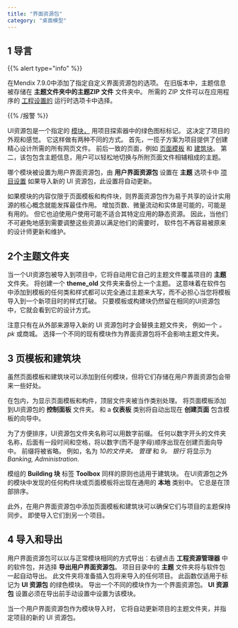 ```yaml
---
title: "界面资源包"
category: "桌面模型"
---
```


## 1 导言

{{% alert type="info" %}}

在Mendix 7.9.0中添加了指定自定义界面资源包的选项。 在旧版本中，主题信息被存储在 **主题文件夹中的主题ZIP 文件** 文件夹中。 所需的 ZIP 文件可以在应用程序的 [工程设置的](project-settings) 运行时选项卡中选择。

{{% /报警 %}}

UI资源包是一个指定的 [模块，](modules) 用项目探索器中的绿色图标标记。 这决定了项目的外观和感觉。 它这样做有两种不同的方式。 首先，一揽子方案为项目提供了创建精心设计所需的所有网页文件。 前后一致的页面，例如 [页面模板](page-templates) 和 [建筑块](building-block)。 第二，该包包含主题信息，用户可以轻松地切换与所附页面文件相辅相成的主题。

哪个模块被设置为用户界面资源包，由 **用户界面资源包** 设置在 **主题** 选项卡中 [项目设置](project-settings) 如果导入新的 UI 资源包，此设置将自动更新。

如果模块的内容仅限于页面模板和构件块，则界面资源包作为易于共享的设计实用源的核心概念就能发挥最佳作用。 增加页数、微量流动和实体是可能的，可能是有用的。 但它也迫使用户使用可能不适合其特定应用的静态资源。 因此，当他们不可避免地感到需要调整这些资源以满足他们的需要时， 软件包不再容易被原来的设计师更新和维护。

## 2个主题文件夹

当一个UI资源包被导入到项目中，它将自动用它自己的主题文件覆盖项目的 **主题** 文件夹。 将创建一个 **theme_old** 文件夹来备份上一个主题。 这意味着在软件包中添加到模板的任何类和样式都可以完全通过主题来大写，而不必担心当您将模板导入到一个新项目时的样式打破。 只要模板或构建块仍然留在相同的UI资源包中，它就会看到它的设计方式。

注意只有在从外部来源导入新的 UI 资源包时才会替换主题文件夹， 例如一个 *。 pk* 或商城。 选择一个不同的现有模块作为界面资源包将不会影响主题文件夹。

## 3 页模板和建筑块

虽然页面模板和建筑块可以添加到任何模块，但将它们存储在用户界面资源包会带来一些好处。

在包内，为显示页面模板和构件，顶层文件夹被当作类别处理。 将页面模板添加到UI资源包的 **控制面板** 文件夹。 和 a **仪表板** 类别将自动出现在 **创建页面** 包含模板的向导中。

为了方便排序，UI资源包文件夹名称可以用数字前缀。 任何以数字开头的文件夹名称，后面有一段时间和空格，将以数字(而不是字母)顺序出现在创建页面向导中。 前缀将被省略。 例如，名为 *10的文件夹。 管理* 和 *9。 银行* 将显示为 *Banking, Administration*.

模组的 **Building 块** 标签 **Toolbox** 同样的原则也适用于建筑块。 在UI资源包之外的模块中发现的任何构件块或页面模板将出现在通用的 **本地** 类别中。 它总是在顶部排序。

此外，在用户界面资源包中添加页面模板和建筑块可以确保它们与项目的主题保持同步。 即使导入它们到另一个项目。

## 4 导入和导出

用户界面资源包可以以与正常模块相同的方式导出：右键点击 **工程资源管理器** 中的软件包，并选择 **导出用户界面资源包**。 项目目录中的 **主题** 文件夹将与软件包一起自动导出。 此文件夹将准备插入包将来导入的任何项目。 此函数仅适用于标记为 **UI 资源包** 的绿色模块。 导出一个不同的模块作为一个界面资源包。 **UI 资源包** 设置必须在导出前手动设置中设置为该模块。

当一个用户界面资源包作为模块导入时， 它将自动更新项目的主题文件夹，并指定项目的新的 UI 资源包。
